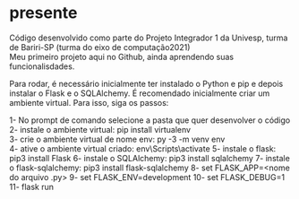 # presente
Código desenvolvido como parte do Projeto Integrador 1 da Univesp, turma de Bariri-SP (turma do eixo de computação2021)
<br>
Meu primeiro projeto aqui no Github, ainda aprendendo suas funcionalisdades.

Para rodar, é necessário inicialmente ter instalado o Python e pip e depois instalar o Flask e o SQLAlchemy. 
É recomendado inicialmente criar um ambiente virtual. Para isso, siga os passos:

1- No prompt de comando selecione a pasta que quer desenvolver o código<br>
2- instale o ambiente virtual: pip install virtualenv<br>
3- crie o ambiente virtual de nome env: py -3 -m venv env<br>
4- ative o ambiente virtual criado: env\Scripts\activate
5- instale o flask: pip3 install Flask
6- instale o SQLAlchemy: pip3 install sqlalchemy
7- instale o flask-sqlalchemy: pip3 install flask-sqlalchemy
8- set FLASK_APP=<nome do arquivo .py>
9- set FLASK_ENV=development
10- set FLASK_DEBUG=1
11- flask run
